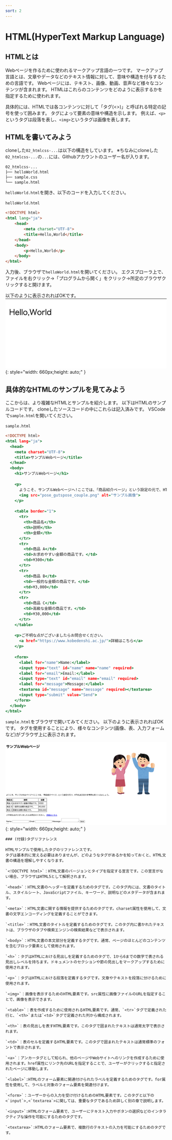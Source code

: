 ```yaml
---
sort: 2
---
```

# HTML(HyperText Markup Language)

## HTMLとは

Webページを作るために使われるマークアップ言語の一つです。
マークアップ言語とは、文章やデータなどのテキスト情報に対して、意味や構造を付与するための言語です。
Webページには、テキスト、画像、動画、音声など様々なコンテンツが含まれます。
HTMLはこれらのコンテンツをどのように表示するかを指定するために使われます。

具体的には、HTMLでは各コンテンツに対して「タグ(<>)」と呼ばれる特定の記号を使って囲みます。
タグによって要素の意味や構造を示します。
例えば、`<p>`というタグは段落を表し、`<img>`というタグは画像を表します。

## HTMLを書いてみよう

cloneした`02_htmlcss-...`は以下の構造をしています。
※ちなみにcloneした  `02_htmlcss-...`の`...`には、Githubアカウントのユーザー名が入ります。

```text
02_htmlcss-...
├── helloWorld.html
├── sample.css
└── sample.html
```

`helloWorld.html`を開き、以下のコードを入力してください。<br>

`helloWorld.html`
```html
<!DOCTYPE html>
<html lang="ja">
    <head>
        <meta charset="UTF-8">
        <title>Hello,World</title>
    </head>
    <body>
        <p>Hello,World</p>
    </body>
</html>
```

入力後、ブラウザで`helloWorld.html`を開いてください。
エクスプローラ上で、ファイルを右クリック→「プログラムから開く」をクリック→所定のブラウザクリックすると開けます。

以下のように表示されればOKです。
![](./images/Hello,World.jpeg){: style="width: 660px;height: auto;" }

## 具体的なHTMLのサンプルを見てみよう

ここからは、より複雑なHTMLとサンプルを紹介します。
以下はHTMLのサンプルコードです。
cloneしたソースコードの中にこれらは記入済みです。
VSCodeで`sample.html`を開いてください。

`sample.html`

```html:sample.html
<!DOCTYPE html>
<html lang="ja">
  <head>
    <meta charset="UTF-8">
    <title>サンプルWebページ</title>
  </head>
  <body>
    <h1>サンプルWebページ</h1>
    
    <p>
      ようこそ、サンプルWebページへ!ここでは、「商品紹介ページ」という設定の元で、HTML&CSSの参考例を見ていきましょう。
      <img src="pose_gutspose_couple.png" alt="サンプル画像">
    </p>
  
    <table border="1">
      <tr>
        <th>商品名</th>
        <th>説明</th>
        <th>金額</th>
      </tr>
      <tr>
        <td>商品 A</td>
        <td>お求めやすい金額の商品です。</td>
        <td>¥300</td>
      </tr>
      <tr>
        <td>商品 B</td>
        <td>一般的な金額の商品です。</td>
        <td>¥3,000</td>
      </tr>
      <tr>
        <td>商品 C</td>
        <td>高級な金額の商品です。</td>
        <td>¥30,000</td>
      </tr>
    </table>
    
    <p>ご不明な点がございましたらお問合せください。 
      <a href="https://www.kobedenshi.ac.jp/">詳細はこちら</a>
    </p>
    
    <form>
      <label for="name">Name:</label>
      <input type="text" id="name" name="name" required>
      <label for="email">Email:</label>
      <input type="text" id="email" name="email" required>
      <label for="message">Message:</label>
      <textarea id="message" name="message" required></textarea>
      <input type="submit" value="Send">
    </form>
  </body>
</html>
```

`sample.html`をブラウザで開いてみてください。
以下のように表示されればOKです。
タグを使用することにより、様々なコンテンツ(画像、表、入力フォームなど)がブラウザ上に表示されます。

![](./images/sampleNoCSS.png){: style="width: 660px;height: auto;" }

```tips
### (付録)タグリファレンス

HTMLサンプルで使用したタグのリファレンスです。
タグは基本的に覚える必要はありませんが、どのようなタグがあるかを知っておくと、HTML文書の構造を理解しやすくなります。

`<!DOCTYPE html>`：HTML文書のバージョンとタイプを指定する宣言です。この宣言がない場合、ブラウザはHTML5として解釈されます。

`<head>`：HTML文書のヘッダーを定義するためのタグです。このタグ内には、文書のタイトル、スタイルシート、JavaScriptファイル、キーワード、説明などのメタデータが含まれます。

`<meta>`：HTML文書に関する情報を提供するためのタグです。charset属性を使用して、文書の文字エンコーディングを定義することができます。

`<title>`：HTML文書のタイトルを定義するためのタグです。このタグ内に書かれたテキストは、ブラウザのタブや検索エンジンの検索結果などで表示されます。

`<body>`：HTML文書の本文部分を定義するタグです。通常、ページのほとんどのコンテンツを含むブロック要素として使用されます。

`<h>`：タグはHTMLにおける見出しを定義するためのタグで、1から6までの数字で表される見出しレベルを持ちます。ドキュメントのセクションや節の見出しをマークアップするために使用されます。

`<p>`：タグはHTMLにおける段落を定義するタグです。文章やテキストを段落に分けるために使用されます。

`<img>`：画像を表示するためのHTML要素です。src属性に画像ファイルのURLを指定することで、画像を表示できます。

`<table>`：表を作成するために使用されるHTML要素です。通常、`<tr>`タグで定義された行と、`<th>`または`<td>`タグで定義された列から構成されます。

`<th>`：表の見出しを表すHTML要素です。このタグで囲まれたテキストは通常太字で表示されます。

`<td>`：表のセルを定義するHTML要素です。このタグで囲まれたテキストは通常標準のフォントで表示されます。

`<a>`：アンカータグとして知られ、他のページやWebサイトへのリンクを作成するために使用されます。href属性にリンク先のURLを指定することで、ユーザーがクリックすると指定されたページに移動します。

`<label>`:HTMLのフォーム要素に関連付けられたラベルを定義するためのタグです。for属性を使用して、ラベルと対象のフォーム要素を関連付けます。

`<form>`：ユーザーからの入力を受け付けるためのHTML要素です。このタグと以下の<`input`>,<`textarea`>に関しては、重要なタグであるため詳しく別の章で説明します。

`<input>`:HTMLのフォーム要素で、ユーザーにテキスト入力やボタンの選択などのインタラクティブな操作を可能にするためのタグです。

`<textarea>`:HTMLのフォーム要素で、複数行のテキストの入力を可能にするためのタグです。
```
